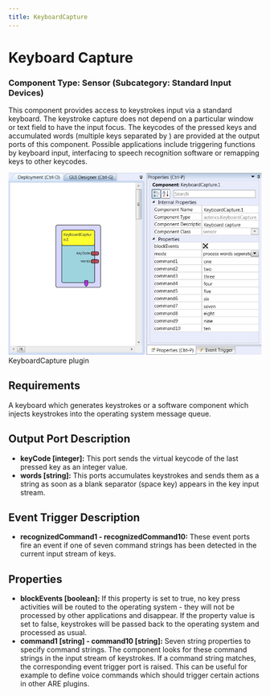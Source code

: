 ```yaml
---
title: KeyboardCapture
---
```


# Keyboard Capture

### Component Type: Sensor (Subcategory: Standard Input Devices)

This component provides access to keystrokes input via a standard keyboard. The keystroke capture does not depend on a particular window or text field to have the input focus. The keycodes of the pressed keys and accumulated words (multiple keys separated by ) are provided at the output ports of this component. Possible applications include triggering functions by keyboard input, interfacing to speech recognition software or remapping keys to other keycodes.

![Screenshot: KeyboardCapture plugin](./img/KeyboardCapture.jpg "Screenshot: KeyboardCapture plugin")  
KeyboardCapture plugin

## Requirements

A keyboard which generates keystrokes or a software component which injects keystrokes into the operating system message queue.

## Output Port Description

- **keyCode \[integer\]:** This port sends the virtual keycode of the last pressed key as an integer value.
- **words \[string\]:** This ports accumulates keystrokes and sends them as a string as soon as a blank separator (space key) appears in the key input stream.

## Event Trigger Description

- **recognizedCommand1 - recognizedCommand10:** These event ports fire an event if one of seven command strings has been detected in the current input stream of keys.

## Properties

- **blockEvents \[boolean\]:** If this property is set to true, no key press activities will be routed to the operating system - they will not be processed by other applications and disappear. If the property value is set to false, keystrokes will be passed back to the operating system and processed as usual.
- **command1 \[string\] - command10 \[string\]:** Seven string properties to specify command strings. The component looks for these command strings in the input stream of keystrokes. If a command string matches, the corresponding event trigger port is raised. This can be useful for example to define voice commands which should trigger certain actions in other ARE plugins.
